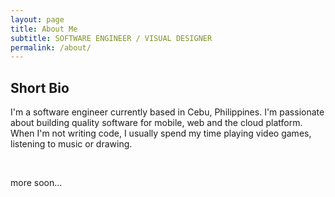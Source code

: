 ```yaml
---
layout: page
title: About Me
subtitle: SOFTWARE ENGINEER / VISUAL DESIGNER
permalink: /about/
---
```


## Short Bio

I'm a software engineer currently based in Cebu, Philippines. I'm passionate about building quality software for mobile, web and the cloud platform. When I'm not writing code, I usually spend my time playing video games, listening to music or drawing.

&nbsp;

more soon...
